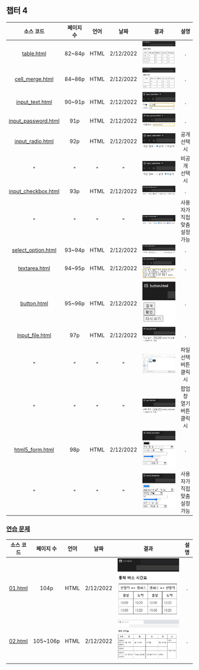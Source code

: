 ## 챕터 4
|소스 코드|페이지 수|언어|날짜|결과|설명|
|:---:|:---:|:---:|:---:|:---:|:---:|
|[table.html](./table.html)|82~84p|HTML|2/12/2022|![docs-table](./docs/table.jpg)|.|
|[cell_merge.html](./cell_merge.html)|84~86p|HTML|2/12/2022|![docs-cell_merge](./docs/cell_merge.jpg)|.|
|[input_text.html](./input_text.html)|90~91p|HTML|2/12/2022|![docs-input_text](./docs/input_text.jpg)|.|
|[input_password.html](./input_password.html)|91p|HTML|2/12/2022|![docs-input_password](./docs/input_password.jpg)|.|
|[input_radio.html](./input_radio.html)|92p|HTML|2/12/2022|![docs-input_radio-1](./docs/input_radio-1.jpg)|공개 선택 시|
|"|"|"|"|![docs-input_radio-2](./docs/input_radio-2.jpg)|비공개 선택 시|
|[input_checkbox.html](./input_checkbox.html)|93p|HTML|2/12/2022|![docs-input_checkbox-1](./docs/input_checkbox-1.jpg)|.|
|"|"|"|"|![docs-input_checkbox-2](./docs/input_checkbox-2.jpg)|사용자가 직접 맞춤 설정 가능|
|[select_option.html](./select_option.html)|93~94p|HTML|2/12/2022|![docs-select_option](./docs/select_option.jpg)|.|
|[textarea.html](./textarea.html)|94~95p|HTML|2/12/2022|![docs-textarea](./docs/textarea.jpg)|.|
|[button.html](./button.html)|95~96p|HTML|2/12/2022|![docs-button](./docs/button.jpg)|.|
|[input_file.html](./input_file.html)|97p|HTML|2/12/2022|![docs-input_file-1](./docs/input_file-1.jpg)|.|
|"|"|"|"|![docs-input_file-2](./docs/input_file-2.jpg)|파일 선택 버튼 클릭 시|
|"|"|"|"|![docs-input_file-3](./docs/input_file-3.jpg)|팝업 창 열기 버튼 클릭 시|
|[html5_form.html](./html5_form.html)|98p|HTML|2/12/2022|![docs-html5_form-1](./docs/html5_form-1.jpg)|.|
|"|"|"|"|![docs-html5_form-2](./docs/html5_form-2.jpg)|사용자가 직접 맞춤 설정 가능|

### [연습 문제](../../../../tree/main/HTMLTML/caph4/pp)
|소스 코드|페이지 수|언어|날짜|결과|설명|
|:---:|:---:|:---:|:---:|:---:|:---:|
|[01.html](./pp/01.html)|104p|HTML|2/12/2022|![docs-pp-01](./docs/pp-01.jpg)|.|
|[02.html](./pp/02.html)|105~106p|HTML|2/12/2022|![docs-pp-02](./docs/pp-02.jpg)|.|